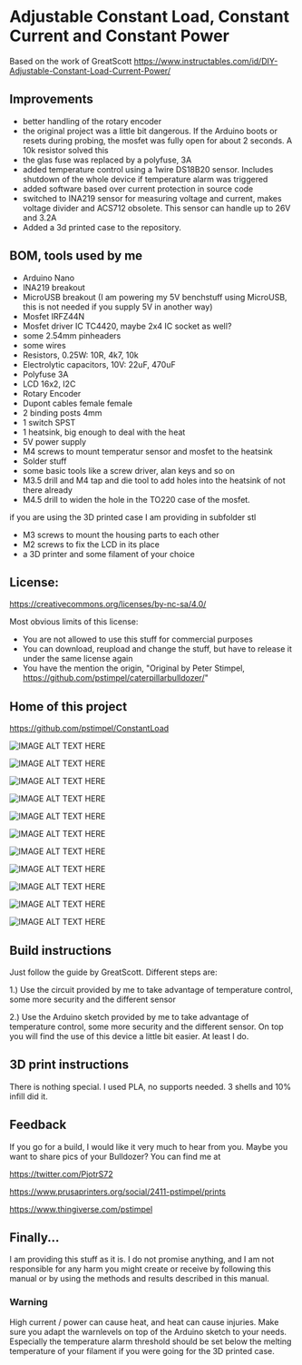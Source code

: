 # Adjustable Constant Load, Constant Current and Constant Power

Based on the work of GreatScott https://www.instructables.com/id/DIY-Adjustable-Constant-Load-Current-Power/

## Improvements

* better handling of the rotary encoder
* the original project was a little bit dangerous. If the Arduino boots or resets during probing, the mosfet was fully open for about 2 seconds. A 10k resistor solved this
* the glas fuse was replaced by a polyfuse, 3A
* added temperature control using a 1wire DS18B20 sensor. Includes shutdown of the whole device if temperature alarm was triggered
* added software based over current protection in source code
* switched to INA219 sensor for measuring voltage and current, makes voltage divider and ACS712 obsolete. This sensor can handle up to 26V and 3.2A
* Added a 3d printed case to the repository. 

## BOM, tools used by me

* Arduino Nano
* INA219 breakout
* MicroUSB breakout (I am powering my 5V benchstuff using MicroUSB, this is not needed if you supply 5V in another way)
* Mosfet IRFZ44N
* Mosfet driver IC TC4420, maybe 2x4 IC socket as well?
* some 2.54mm pinheaders
* some wires
* Resistors, 0.25W: 10R, 4k7, 10k
* Electrolytic capacitors, 10V: 22uF, 470uF
* Polyfuse 3A
* LCD 16x2, I2C
* Rotary Encoder
* Dupont cables female female
* 2 binding posts 4mm
* 1 switch SPST
* 1 heatsink, big enough to deal with the heat
* 5V power supply
* M4 screws to mount temperatur sensor and mosfet to the heatsink
* Solder stuff
* some basic tools like a screw driver, alan keys and so on
* M3.5 drill and M4 tap and die tool to add holes into the heatsink of not there already
* M4.5 drill to widen the hole in the TO220 case of the mosfet.

if you are using the 3D printed case I am providing in subfolder stl

* M3 screws to mount the housing parts to each other
* M2 screws to fix the LCD in its place
* a 3D printer and some filament of your choice
 
## License: 

https://creativecommons.org/licenses/by-nc-sa/4.0/

Most obvious limits of this license:
* You are not allowed to use this stuff for commercial purposes
* You can download, reupload and change the stuff, but have to release it under the same license again
* You have the mention the origin, "Original by Peter Stimpel, https://github.com/pstimpel/caterpillarbulldozer/"

## Home of this project

https://github.com/pstimpel/ConstantLoad



![IMAGE ALT TEXT HERE](https://github.com/pstimpel/ConstantLoad/raw/master/media/0.jpg)
 
![IMAGE ALT TEXT HERE](https://github.com/pstimpel/ConstantLoad/raw/master/media/1.jpg)

![IMAGE ALT TEXT HERE](https://github.com/pstimpel/ConstantLoad/raw/master/media/2.jpg)

![IMAGE ALT TEXT HERE](https://github.com/pstimpel/ConstantLoad/raw/master/media/3.jpg)

![IMAGE ALT TEXT HERE](https://github.com/pstimpel/ConstantLoad/raw/master/media/4.jpg)

![IMAGE ALT TEXT HERE](https://github.com/pstimpel/ConstantLoad/raw/master/media/5.jpg)

![IMAGE ALT TEXT HERE](https://github.com/pstimpel/ConstantLoad/raw/master/media/6.jpg)

![IMAGE ALT TEXT HERE](https://github.com/pstimpel/ConstantLoad/raw/master/media/7.jpg)

![IMAGE ALT TEXT HERE](https://github.com/pstimpel/ConstantLoad/raw/master/media/8.jpg)

![IMAGE ALT TEXT HERE](https://github.com/pstimpel/ConstantLoad/raw/master/media/9.jpg)

![IMAGE ALT TEXT HERE](https://github.com/pstimpel/ConstantLoad/raw/master/media/a.jpg)

## Build instructions

Just follow the guide by GreatScott. Different steps are:

1.) Use the circuit provided by me to take advantage of temperature control, some more security and the different sensor

2.) Use the Arduino sketch provided by me to take advantage of temperature control, some more security and the different sensor. On top you will find the use of this device a little bit easier. At least I do.

## 3D print instructions

There is nothing special. I used PLA, no supports needed. 3 shells and 10% infill did it. 

## Feedback

If you go for a build, I would like it very much to hear from you. Maybe you want to share pics of your Bulldozer? You can find me at

https://twitter.com/PjotrS72

https://www.prusaprinters.org/social/2411-pstimpel/prints

https://www.thingiverse.com/pstimpel

## Finally...

I am providing this stuff as it is. I do not promise anything, and I am not responsible for any harm you might create or receive by following this manual or by using the methods and results described in this manual.

### Warning

High current / power can cause heat, and heat can cause injuries. Make sure you adapt the warnlevels on top of the Arduino sketch to your needs. Especially the temperature alarm threshold should be set below the melting temperature of your filament if you were going for the 3D printed case.
